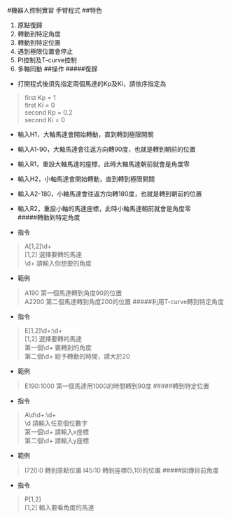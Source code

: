 #機器人控制實習 手臂程式
##特色
1. 原點復歸
2. 轉動到特定角度
3. 轉動到特定位置
4. 遇到極限位置會停止
5. PI控制及T-curve控制
6. 多軸同動
##操作
#####復歸
* 打開程式後須先指定兩個馬達的Kp及Ki，請依序指定為  
> first Kp = 1  
first Ki = 0  
second Kp = 0.2  
second Ki = 0

* 輸入H1，大軸馬達會開始轉動，直到轉到極限開關
* 輸入A1-90，大軸馬達會往返方向轉90度，也就是轉到朝前的位置
* 輸入R1，重設大軸馬達的座標，此時大軸馬達朝前就會是角度零

* 輸入H2，小軸馬達會開始轉動，直到轉到極限開關
* 輸入A2-180，小軸馬達會往返方向轉180度，也就是轉到朝前的位置
* 輸入R2，重設小軸的馬達座標，此時小軸馬達朝前就會是角度零  
#####轉動到特定角度
* 指令
> A[1,2]\d+  
> [1,2] 選擇要轉的馬達   
> \d+ 請輸入你想要的角度
* 範例
> A190 第一個馬達轉到角度90的位置  
> A2200 第二個馬達轉到角度200的位置
#####利用T-curve轉到特定角度
* 指令
> E[1,2]\d+:\d+  
> [1,2] 選擇要轉的馬達  
> 第一個\d+ 要轉到的角度  
> 第二個\d+ 給予轉動的時間，請大於20
* 範例
> E190:1000 第一個馬達用1000的時間轉到90度
#####轉到特定位置
* 指令
> A\d\d+:\d+  
> \d 請輸入任意個位數字  
> 第一個\d+ 請輸入x座標  
> 第二個\d+ 請輸入y座標  
* 範例
> I720:0 轉到原點位置
> I45:10 轉到座標(5,10)的位置
#####回傳目前角度
* 指令
> P[1,2]  
> [1,2] 輸入要看角度的馬達
